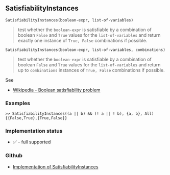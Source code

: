 ## SatisfiabilityInstances


```
SatisfiabilityInstances(boolean-expr, list-of-variables)
```

> test whether the `boolean-expr` is satisfiable by a combination of boolean `False` and `True` values for the `list-of-variables` and return exactly one instance of `True, False` combinations if possible.

```
SatisfiabilityInstances(boolean-expr, list-of-variables, combinations)
```

> test whether the `boolean-expr` is satisfiable by a combination of boolean `False` and `True` values for the `list-of-variables` and return up to `combinations` instances of `True, False` combinations if possible.


See
* [Wikipedia - Boolean satisfiability problem](https://en.wikipedia.org/wiki/Boolean_satisfiability_problem)

### Examples

```
>> SatisfiabilityInstances((a || b) && (! a || ! b), {a, b}, All)
{{False,True},{True,False}}
```






### Implementation status

* &#x2705; - full supported

### Github

* [Implementation of SatisfiabilityInstances](https://github.com/axkr/symja_android_library/blob/master/symja_android_library/matheclipse-core/src/main/java/org/matheclipse/core/builtin/BooleanFunctions.java#L4196) 

